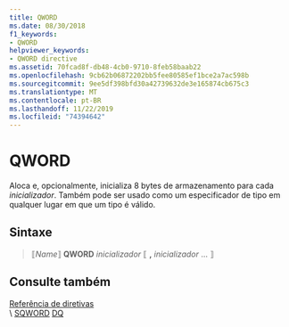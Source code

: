 ```yaml
---
title: QWORD
ms.date: 08/30/2018
f1_keywords:
- QWORD
helpviewer_keywords:
- QWORD directive
ms.assetid: 70fcad8f-db48-4cb0-9710-8feb58baab22
ms.openlocfilehash: 9cb62b06872202bb5fee80585ef1bce2a7ac598b
ms.sourcegitcommit: 9ee5df398bfd30a42739632de3e165874cb675c3
ms.translationtype: MT
ms.contentlocale: pt-BR
ms.lasthandoff: 11/22/2019
ms.locfileid: "74394642"
---
```

# <a name="qword"></a>QWORD

Aloca e, opcionalmente, inicializa 8 bytes de armazenamento para cada *inicializador*. Também pode ser usado como um especificador de tipo em qualquer lugar em que um tipo é válido.

## <a name="syntax"></a>Sintaxe

> ⟦*Name*⟧ **QWORD** *inicializador* ⟦ __,__ *inicializador* ... ⟧

## <a name="see-also"></a>Consulte também

[Referência de diretivas](../../assembler/masm/directives-reference.md)\
\ [SQWORD](../../assembler/masm/qword.md)
[DQ](../../assembler/masm/dq.md)
